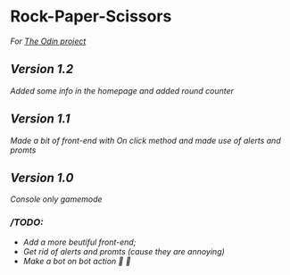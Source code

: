 # Rock-Paper-Scissors
<em>For 
[The Odin project](https://www.theodinproject.com "The Odin Project website")
<em>

## Version 1.2
Added some info in the homepage and added round counter

## Version 1.1
Made a bit of front-end with <em>On click</em> method and made use of <em>alerts and promts</em>

## Version 1.0
Console only gamemode

### /TODO:
* Add a more beutiful front-end;
* Get rid of <em>alerts and promts</em> (cause they are annoying)
* Make a bot on bot action :thinking: :thinking:
